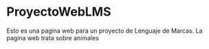 # ProyectoWebLMS
Esto es una pagina web para un proyecto de Lenguaje de Marcas.
La pagina web trata sobre animales